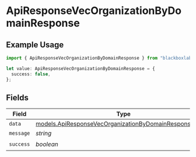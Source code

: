 # ApiResponseVecOrganizationByDomainResponse

## Example Usage

```typescript
import { ApiResponseVecOrganizationByDomainResponse } from "blackboxlabs-sdk/models";

let value: ApiResponseVecOrganizationByDomainResponse = {
  success: false,
};
```

## Fields

| Field                                                                                                                  | Type                                                                                                                   | Required                                                                                                               | Description                                                                                                            |
| ---------------------------------------------------------------------------------------------------------------------- | ---------------------------------------------------------------------------------------------------------------------- | ---------------------------------------------------------------------------------------------------------------------- | ---------------------------------------------------------------------------------------------------------------------- |
| `data`                                                                                                                 | [models.ApiResponseVecOrganizationByDomainResponseData](../models/apiresponsevecorganizationbydomainresponsedata.md)[] | :heavy_minus_sign:                                                                                                     | N/A                                                                                                                    |
| `message`                                                                                                              | *string*                                                                                                               | :heavy_minus_sign:                                                                                                     | N/A                                                                                                                    |
| `success`                                                                                                              | *boolean*                                                                                                              | :heavy_check_mark:                                                                                                     | N/A                                                                                                                    |